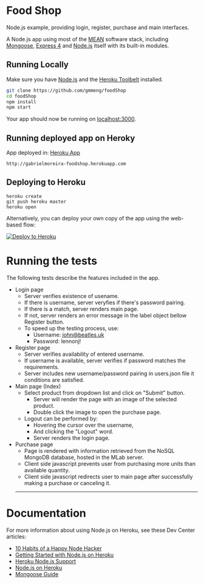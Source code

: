 # Food Shop
Node.js example, providing login, register, purchase and main interfaces.

A Node.js app using most of the [MEAN](http://mean.io) software stack, including [Mongoose](http://mongoosejs.com/), [Express 4](https://expressjs.com/) and [Node.js](https://nodejs.org/) itself with its built-in modules.
## Running Locally

Make sure you have [Node.js](http://nodejs.org/) and the [Heroku Toolbelt](https://toolbelt.heroku.com/) installed.

```sh
git clone https://github.com/gmmeng/foodShop
cd foodShop
npm install
npm start
```

Your app should now be running on [localhost:3000](http://localhost:3000/).

## Running deployed app on Heroky

App deployed in: [Heroku App](http://gabrielmoreira-foodshop.herokuapp.com)
```
http://gabrielmoreira-foodshop.herokuapp.com
```

## Deploying to Heroku

```
heroku create
git push heroku master
heroku open
```

Alternatively, you can deploy your own copy of the app using the web-based flow:

[![Deploy to Heroku](https://www.herokucdn.com/deploy/button.png)](https://heroku.com/deploy)

# Running the tests
The following tests describe the features included in the app.

* Login page
  * Server verifies existence of usename.
  * If there is username, server veryfies if there's password pairing.
  * If there is a match, server renders main page.
  * If not, server renders an error message in the label object bellow Register button.
  * To speed up the testing process, use:
    * Username: john@beatles.uk
    * Password: lennonj!
* Register page 
  * Server verifies availability of entered username.
  * If username is available, server verifies if password matches the requirements.
  * Server includes new username/password pairing in users.json file it conditions are satisfied.
* Main page (Index)
  * Select product from dropdown list and click on "Submit" button.
    * Server will render the page with an image of the selected product.
    * Double click the image to open the purchase page.
  * Logout can be performed by:
    * Hovering the cursor over the username,
    * And clicking the "Logout" word.
    * Server renders the login page.
* Purchase page
  * Page is rendered with information retrieved from the NoSQL MongoDB database, hosted in the MLab server.
  * Client side javascript prevents user from purchasing more units than available quantity.
  * Client side javascript redirects user to main page after successfully making a purchase or canceling it.
  ----
# Documentation
For more information about using Node.js on Heroku, see these Dev Center articles:

- [10 Habits of a Happy Node Hacker](https://blog.heroku.com/archives/2014/3/11/node-habits)
- [Getting Started with Node.js on Heroku](https://devcenter.heroku.com/articles/getting-started-with-nodejs)
- [Heroku Node.js Support](https://devcenter.heroku.com/articles/nodejs-support)
- [Node.js on Heroku](https://devcenter.heroku.com/categories/nodejs)
- [Mongoose Guide](http://mongoosejs.com/docs/guide.html)
